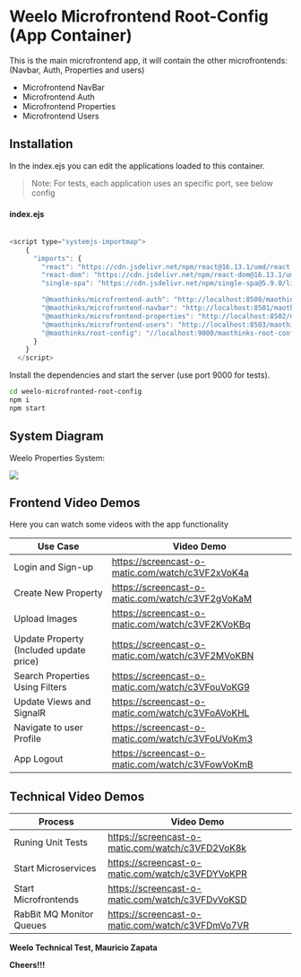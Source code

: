 # Weelo Microfrontend Root-Config (App Container)

This is the main microfrontend app, it will contain the other microfrontends: (Navbar, Auth, Properties and users)

- Microfrontend NavBar
- Microfrontend Auth
- Microfrontend Properties
- Microfrontend Users

## Installation

In the index.ejs you can edit the applications loaded to this container.

> Note: For tests, each application uses an specific port, see below config

#### index.ejs　

```javascript

<script type="systemjs-importmap">
    {
      "imports": {
        "react": "https://cdn.jsdelivr.net/npm/react@16.13.1/umd/react.production.min.js",
        "react-dom": "https://cdn.jsdelivr.net/npm/react-dom@16.13.1/umd/react-dom.production.min.js",
        "single-spa": "https://cdn.jsdelivr.net/npm/single-spa@5.9.0/lib/system/single-spa.min.js",

        "@maothinks/microfrontend-auth": "http://localhost:8500/maothinks-microfrontend-auth.js",
        "@maothinks/microfrontend-navbar": "http://localhost:8501/maothinks-microfrontend-navbar.js",
        "@maothinks/microfrontend-properties": "http://localhost:8502/maothinks-microfrontend-properties.js",
        "@maothinks/microfrontend-users": "http://localhost:8503/maothinks-microfrontend-users.js",
        "@maothinks/root-config": "//localhost:9000/maothinks-root-config.js"
      }
    }
  </script>
```

Install the dependencies and start the server (use port 9000 for tests).

```sh
cd weelo-microfronted-root-config
npm i
npm start
```


## System Diagram

Weelo Properties System:

![](https://firebasestorage.googleapis.com/v0/b/weeloproject.appspot.com/o/WeeloPropertiesDiagram.png?alt=media&token=2ab10264-64c4-4cf1-9763-e93b82729069)

## Frontend Video Demos

Here you can watch some videos with the app functionality

| Use Case | Video Demo |
| ------ | ------ |
| Login and Sign-up |  <https://screencast-o-matic.com/watch/c3VF2xVoK4a> |
| Create New Property | <https://screencast-o-matic.com/watch/c3VF2gVoKaM> |
| Upload Images  | <https://screencast-o-matic.com/watch/c3VF2KVoKBq> |
| Update Property (Included update price) | <https://screencast-o-matic.com/watch/c3VF2MVoKBN> |
| Search Properties Using Filters | <https://screencast-o-matic.com/watch/c3VFouVoKG9> |
| Update Views and SignalR | <https://screencast-o-matic.com/watch/c3VFoAVoKHL> |
| Navigate to user Profile | <https://screencast-o-matic.com/watch/c3VFoUVoKm3> |
| App Logout | <https://screencast-o-matic.com/watch/c3VFowVoKmB> |

## Technical Video Demos

| Process | Video Demo |
| ------ | ------ |
| Runing Unit Tests | <https://screencast-o-matic.com/watch/c3VFD2VoK8k> |
| Start Microservices | <https://screencast-o-matic.com/watch/c3VFDYVoKPR> |
| Start Microfrontends | <https://screencast-o-matic.com/watch/c3VFDvVoKSD> |
| RabBit MQ Monitor Queues | <https://screencast-o-matic.com/watch/c3VFDmVo7VR> |



**Weelo Technical Test, Mauricio Zapata**

**Cheers!!!**
